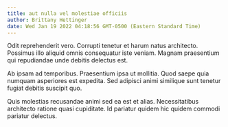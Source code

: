```yaml
---
title: aut nulla vel molestiae officiis
author: Brittany Hettinger
date: Wed Jan 19 2022 04:18:56 GMT-0500 (Eastern Standard Time)
---
```

Odit reprehenderit vero. Corrupti tenetur et harum natus architecto. Possimus illo aliquid omnis consequatur iste veniam. Magnam praesentium qui repudiandae unde debitis delectus est.

 Ab ipsam ad temporibus. Praesentium ipsa ut mollitia. Quod saepe quia numquam asperiores est expedita. Sed adipisci animi similique sunt tenetur fugiat debitis suscipit quo.

 Quis molestias recusandae animi sed ea est et alias. Necessitatibus architecto ratione quasi cupiditate. Id pariatur quidem hic quidem commodi pariatur delectus.
